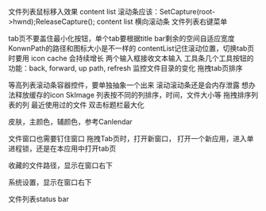 
文件列表鼠标移入效果
content list 滚动条应该：SetCapture(root->hwnd);ReleaseCapture();
content list 横向滚动条
文件列表右键菜单

tab页不要盖住最小化按钮，单个tab要根据title bar剩余的空间自适应宽度
KonwnPath的路径和图标大小是不一样的
contentList记住滚动位置，切换tab页时要用
icon cache 会持续增长
两个输入框接收文本输入
工具条几个工具按钮的功能：back, forward, up path, refresh
监控文件目录的变化
拖拽tab页排序

等高列表滚动条容器控件，要单独抽象一个出来
滚动滚动条还是会内存泄露
想办法释放缓存的icon SkImage
列表按不同的列排序，时间，文件大小等
拖拽排序列表的列
最近使用过的文件
双击标题栏最大化


皮肤，主颜色，辅颜色，参考Canlendar

文件窗口也需要钉住窗口
拖拽Tab页时，打开新窗口，
打开一个新应用，进入单进程锁，还是在本应用中打开tab页

收藏的文件路径，显示在窗口右下

系统设置，显示在窗口右下

文件列表status bar